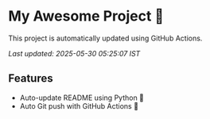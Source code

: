 # My Awesome Project 🚀

This project is automatically updated using GitHub Actions.

_Last updated: 2025-05-30 05:25:07 IST_

## Features
- Auto-update README using Python 🐍
- Auto Git push with GitHub Actions 🤖
